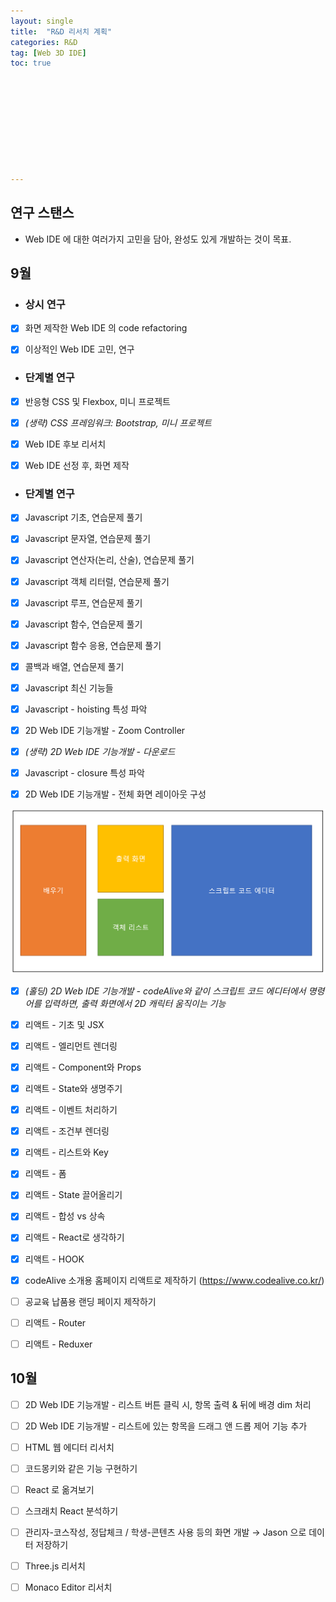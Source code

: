 ```yaml
---
layout: single
title:  "R&D 리서치 계획"
categories: R&D
tag: [Web 3D IDE]
toc: true 










---
```


## 연구 스탠스

- Web IDE 에 대한 여러가지 고민을 담아, 완성도 있게 개발하는 것이 목표.









## 9월

- ### 상시 연구

- [x] 화면 제작한 Web IDE 의 code refactoring

- [x] 이상적인 Web IDE 고민, 연구



- ### 단계별 연구

- [x] 반응형 CSS 및 Flexbox, 미니 프로젝트

- [x] *(생략) CSS 프레임워크: Bootstrap, 미니 프로젝트*

- [x] Web IDE 후보 리서치

- [x] Web IDE 선정 후, 화면 제작



- ### 단계별 연구

- [x] Javascript 기초, 연습문제 풀기

- [x] Javascript 문자열, 연습문제 풀기

- [x] Javascript 연산자(논리, 산술), 연습문제 풀기

- [x] Javascript 객체 리터럴, 연습문제 풀기

- [x] Javascript 루프, 연습문제 풀기

- [x] Javascript 함수, 연습문제 풀기

- [x] Javascript 함수 응용, 연습문제 풀기

- [x] 콜백과 배열, 연습문제 풀기

- [x] Javascript 최신 기능들

- [x] Javascript - hoisting 특성 파악

- [x] 2D Web IDE 기능개발 - Zoom Controller

- [x] *(생략) 2D Web IDE 기능개발 - 다운로드*

- [x] Javascript - closure 특성 파악

- [x] 2D Web IDE 기능개발 - 전체 화면 레이아웃 구성

![image-20220915162740776](/assets/img/image-20220915162740776.png)

- [x] *(홀딩) 2D Web IDE 기능개발 - codeAlive와 같이 스크립트 코드 에디터에서 명령어를 입력하면, 출력 화면에서 2D 캐릭터 움직이는 기능*
- [x] 리액트 - 기초 및 JSX
- [x] 리액트 - 엘리먼트 렌더링
- [x] 리액트 - Component와 Props
- [x] 리액트 - State와 생명주기
- [x] 리액트 - 이벤트 처리하기
- [x] 리액트 - 조건부 렌더링
- [x] 리액트 - 리스트와 Key
- [x] 리액트 - 폼
- [x] 리액트 - State 끌어올리기
- [x] 리액트 - 합성 vs 상속
- [x] 리액트 - React로 생각하기
- [x] 리액트 - HOOK
- [x] codeAlive 소개용 홈페이지 리액트로 제작하기 (https://www.codealive.co.kr/)
- [ ] 공교육 납품용 랜딩 페이지 제작하기
- [ ] 리액트 - Router
- [ ] 리액트 - Reduxer







## 10월

- [ ] 2D Web IDE 기능개발 - 리스트 버튼 클릭 시, 항목 출력 & 뒤에 배경 dim 처리
- [ ] 2D Web IDE 기능개발 - 리스트에 있는 항목을 드래그 앤 드롭 제어 기능 추가

- [ ] HTML 웹 에디터 리서치
- [ ] 코드몽키와 같은 기능 구현하기
- [ ] React 로 옮겨보기
- [ ] 스크래치 React 분석하기
- [ ] 관리자-코스작성, 정답체크 / 학생-콘텐츠 사용 등의 화면 개발 → Jason 으로 데이터 저장하기
- [ ] Three.js 리서치
- [ ] Monaco Editor 리서치



